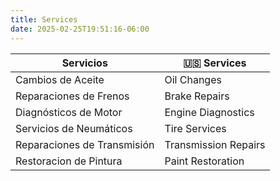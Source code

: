 ```yaml
---
title: Services
date: 2025-02-25T19:51:16-06:00
---
```


| Servicios                    | 🇺🇸 Services                  |
|------------------------------|---------------------------|
| Cambios de Aceite        | Oil Changes           |
| Reparaciones de Frenos   | Brake Repairs         |
| Diagnósticos de Motor    | Engine Diagnostics    |
| Servicios de Neumáticos  | Tire Services         |
| Reparaciones de Transmisión | Transmission Repairs |
| Restoracion de Pintura   | Paint Restoration     |


